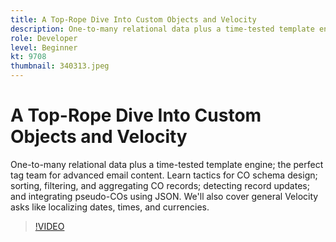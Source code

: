 ```yaml
---
title: A Top-Rope Dive Into Custom Objects and Velocity
description: One-to-many relational data plus a time-tested template engine - the perfect tag team for advanced email content. Learn tactics for CO schema design - sorting, filtering, and aggregating CO records, detecting record updates, and integrating pseudo-COs using JSON.
role: Developer
level: Beginner
kt: 9708
thumbnail: 340313.jpeg
---
```


# A Top-Rope Dive Into Custom Objects and Velocity

One-to-many relational data plus a time-tested template engine; the perfect tag team for advanced email content. Learn tactics for CO
schema design; sorting, filtering, and aggregating CO records; detecting record updates; and integrating pseudo-COs using JSON. We'll
also cover general Velocity asks like localizing dates, times, and currencies.

>[!VIDEO](https://video.tv.adobe.com/v/340313/?quality=12&learn=on)
